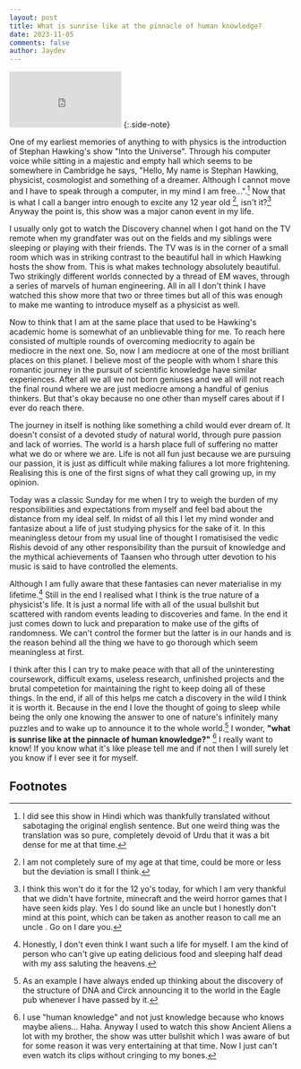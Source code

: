 ```yaml
---
layout: post
title: What is sunrise like at the pinnacle of human knowledge?
date: 2023-11-05
comments: false
author: Jaydev
---
```


<iframe width="200" height="100" src="https://www.youtube.com/embed/IP34E-ozwEM" title="Into The Universe With Stephen Hawking   The Story of Everything" frameborder="0" allow="accelerometer; autoplay; clipboard-write; encrypted-media; gyroscope; picture-in-picture; web-share" allowfullscreen></iframe>
{:.side-note}

One of my earliest memories of anything to with physics is the introduction of Stephan Hawking's show "Into the Universe".
Through his computer voice while sitting in a majestic and empty hall which seems to be somewhere in Cambridge he says,
"Hello, My name is Stephan Hawking, physicist, cosmologist and something of a dreamer. Although I cannot move and I have to speak 
through a computer, in my mind I am free...".[^1] Now that is what I call a banger intro enough to excite any 12 year old [^2], 
isn't it?[^3] Anyway the point is, this show was a major canon event in my life.

I usually only got to watch the Discovery channel when I got hand on the TV remote when my grandfater was out on the fields and 
my siblings were sleeping or playing with their friends. The TV was is in the corner of a small room which was in striking
contrast to the beautiful hall in which Hawking hosts the show from. This is what makes technology absolutely beautiful. Two
strikingly different worlds connected by a thread of EM waves, through a series of marvels of human engineering. All in 
all I don't think I have watched this show more that two or three times but all of this was enough to make me wanting to 
introduce myself as a physicist as well.

Now to think that I am at the same place that used to be Hawking's academic home is somewhat of an unblievable thing for 
me. To reach here consisted of multiple rounds of overcoming mediocrity to again be mediocre in the next one. 
So, now I am mediocre at one of the most brilliant places on this planet. I believe most of the people with whom I share this 
romantic journey in the pursuit of scientific knowledge have similar experiences. After all we all we not born geniuses and we all 
will not reach the final round where we are just mediocre among a handful of genius thinkers. But that's okay because no 
one other than myself cares about if I ever do reach there.

The journey in itself is nothing like something a child would ever dream of. It doesn't consist of a devoted study of natural world, 
through pure passion and lack of worries. The world is a harsh place full of suffering no matter what we do or where we are.
Life is not all fun just because we are pursuing our passion, it is just as difficult while making faliures a lot more frightening.
Realising this is one of the first signs of what they call growing up, in my opinion.

Today was a classic Sunday for me when I try to weigh the burden of my responsibilities and expectations from myself and 
feel bad about the distance from my ideal self. In midst of all this I let my mind wonder and fantasize about a life of just 
studying physics for the sake of it. In this meaningless detour from my usual line of thought I romatisised the 
vedic Rishis devoid of any other responsibility than the pursuit of knowledge and the mythical achievements of Taansen 
who through utter devotion to his music is said to have controlled the elements. 

Although I am fully aware that these fantasies can never materialise in my lifetime.[^4] Still in the end I realised what 
I think is the true nature of a physicist's life. It is just a normal life with all of the usual bullshit but scattered 
with random events leading to discoveries and fame. In the end it just comes down to luck and preparation to make use of 
the gifts of randomness. We can't control the former but the latter is in our hands and is the reason behind all the thing we 
have to go thorough which seem meaningless at first.

I think after this I can try to make peace with that all of the uninteresting coursework, difficult exams, useless research, 
unfinished projects and the brutal competetion for maintaining the right to keep doing all of these things. In the end, if 
all of this helps me catch a discovery in the wild I think it is worth it. Because in the end I love the thought of going to sleep 
while being the only one knowing the answer to one of nature's infinitely many puzzles and to wake up 
to announce it to the whole world.[^5] I wonder, **"what is sunrise like at the pinnacle of human knowledge?"** [^6] I 
really want to know! If you know what it's like please tell me and if not then I will surely let you know if I ever see 
it for myself.

## Footnotes

[^1]: I did see this show in Hindi which was thankfully translated without sabotaging the original english sentence. But one weird thing was the translation was so pure, completely devoid of Urdu that it was a bit dense for me at that time.

[^2]: I am not completely sure of my age at that time, could be more or less but the deviation is small I think.

[^3]: I think this won't do it for the 12 yo's today, for which I am very thankful that we didn't have fortnite, minecraft and the weird horror games that I have seen kids play. Yes I do sound like an uncle but I honestly don't mind at this point, which can be taken as another reason to call me an uncle [^7]. Go on I dare you. 

[^4]: Honestly, I don't even think I want such a life for myself. I am the kind of person who can't give up eating delicious food and sleeping half dead with my ass saluting the heavens.

[^5]: As an example I have always ended up thinking about the discovery of the structure of DNA and Circk announcing it to the world in the Eagle pub whenever I have passed by it.

[^6]: I use "human knowledge" and not just knowledge because who knows maybe aliens... Haha. Anyway I used to watch this show Ancient Aliens a lot with my brother, the show was utter bullshit which I was aware of but for some reason it was very entertaining at that time. Now I just can't even watch its clips without cringing to my bones.

[^7]: _For someone reading while unaware of the Indian salutation system_: I mean uncle as in the term used to refer to someone in your previous generation who may not actually be your uncle.